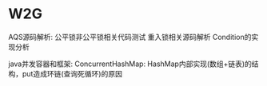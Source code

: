 # W2G
AQS源码解析:
    公平锁非公平锁相关代码测试
    重入锁相关源码解析
    Condition的实现分析


java并发容器和框架:
    ConcurrentHashMap:
        HashMap内部实现(数组+链表)的结构，put造成环链(查询死循环)的原因

